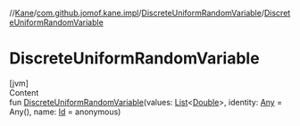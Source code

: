 //[Kane](../../index.md)/[com.github.jomof.kane.impl](../index.md)/[DiscreteUniformRandomVariable](index.md)/[DiscreteUniformRandomVariable](-discrete-uniform-random-variable.md)



# DiscreteUniformRandomVariable  
[jvm]  
Content  
fun [DiscreteUniformRandomVariable](-discrete-uniform-random-variable.md)(values: [List](https://kotlinlang.org/api/latest/jvm/stdlib/kotlin.collections/-list/index.html)<[Double](https://kotlinlang.org/api/latest/jvm/stdlib/kotlin/-double/index.html)>, identity: [Any](https://kotlinlang.org/api/latest/jvm/stdlib/kotlin/-any/index.html) = Any(), name: [Id](../index.md#%5Bcom.github.jomof.kane.impl%2FId%2F%2F%2FPointingToDeclaration%2F%5D%2FClasslikes%2F-499012456) = anonymous)  




